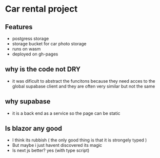 # Car rental project

## Features
 - postgress storage
 - storage bucket for car photo storage
 - runs on wasm
 - deployed on gh-pages


## why is the code not DRY
 - it was dificult to abstract the funcitons because they need acces to the global supabase client and they are often very similar but not the same

## why supabase
- it is a back end as a service so the page can be static

## Is blazor any good
- I think its rubbish ( the only good thing is that it is strongely typed )
- But maybe i just havent discovered its magic 
- Is next js better?  yes (with type script)

